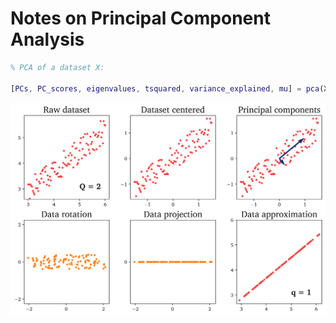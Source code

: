# Notes on Principal Component Analysis

```matlab
% PCA of a dataset X:

[PCs, PC_scores, eigenvalues, tsquared, variance_explained, mu] = pca(X)
```

![Screenshot](DWGs/PCA-example-subplot.png)
